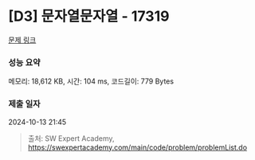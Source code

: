 # [D3] 문자열문자열 - 17319 

[문제 링크](https://swexpertacademy.com/main/code/problem/problemDetail.do?contestProbId=AYgEiwbKy48DFARP) 

### 성능 요약

메모리: 18,612 KB, 시간: 104 ms, 코드길이: 779 Bytes

### 제출 일자

2024-10-13 21:45



> 출처: SW Expert Academy, https://swexpertacademy.com/main/code/problem/problemList.do
